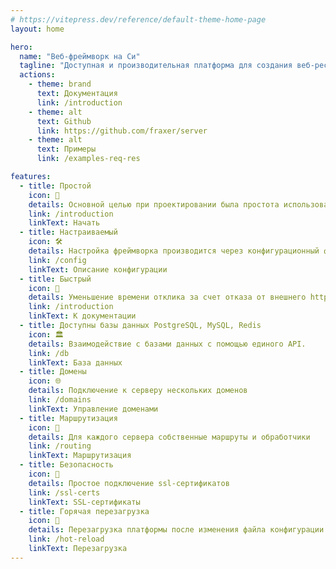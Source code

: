 ```yaml
---
# https://vitepress.dev/reference/default-theme-home-page
layout: home

hero:
  name: "Веб-фреймворк на Си"
  tagline: "Доступная и производительная платформа для создания веб-ресурсов.\n(Альфа версия)"
  actions:
    - theme: brand
      text: Документация
      link: /introduction
    - theme: alt
      text: Github
      link: https://github.com/fraxer/server
    - theme: alt
      text: Примеры
      link: /examples-req-res

features:
  - title: Простой
    icon: 🤯
    details: Основной целью при проектировании была простота использования.
    link: /introduction
    linkText: Начать
  - title: Настраиваемый
    icon: 🛠️
    details: Настройка фреймворка производится через конфигурационный файл
    link: /config
    linkText: Описание конфигурации
  - title: Быстрый
    icon: 💨
    details: Уменьшение времени отклика за счет отказа от внешнего http-сервера и использование компилируемого языка
    link: /introduction
    linkText: К документации
  - title: Доступны базы данных PostgreSQL, MySQL, Redis
    icon: 🏛️
    details: Взаимодействие с базами данных с помощью единого API. 
    link: /db
    linkText: База данных
  - title: Домены
    icon: 🌐
    details: Подключение к серверу нескольких доменов
    link: /domains
    linkText: Управление доменами
  - title: Маршрутизация
    icon: 🧭
    details: Для каждого сервера собственные маршруты и обработчики
    link: /routing
    linkText: Маршрутизация
  - title: Безопасность
    icon: 🔐
    details: Простое подключение ssl-сертификатов
    link: /ssl-certs
    linkText: SSL-сертификаты
  - title: Горячая перезагрузка
    icon: 🔄
    details: Перезагрузка платформы после изменения файла конфигурации без прерывания работы
    link: /hot-reload
    linkText: Перезагрузка
---
```

